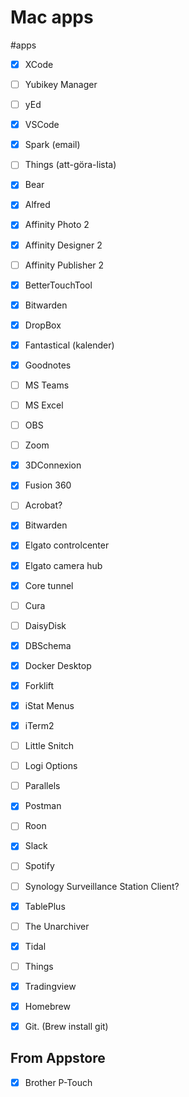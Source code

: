 # Mac apps

#apps

- [x] XCode
- [ ] Yubikey Manager
- [ ] yEd
- [x] VSCode
- [x] Spark (email)
- [ ] Things (att-göra-lista)
- [x] Bear
- [x] Alfred
- [x] Affinity Photo 2
- [x] Affinity Designer 2
- [ ] Affinity Publisher 2
- [x] BetterTouchTool
- [x] Bitwarden
- [x] DropBox
- [x] Fantastical (kalender)
- [x] Goodnotes
- [ ] MS Teams
- [ ] MS Excel
- [ ] OBS
- [ ] Zoom

- [x] 3DConnexion
- [x] Fusion 360

- [ ] Acrobat?

- [x] Bitwarden

- [x] Elgato controlcenter
- [x] Elgato camera hub

- [x] Core tunnel

- [ ] Cura

- [ ] DaisyDisk

- [x] DBSchema

- [x] Docker Desktop

- [x] Forklift

- [x] iStat Menus
- [x] iTerm2
- [ ] Little Snitch
- [ ] Logi Options

- [ ] Parallels
- [x] Postman
- [ ] Roon
- [x] Slack
- [ ] Spotify
- [ ] Synology Surveillance Station Client?
- [x] TablePlus
- [ ] The Unarchiver
- [x] Tidal
- [ ] Things
- [x] Tradingview

- [x] Homebrew
- [x] Git. (Brew install git)

## From Appstore
- [x] Brother P-Touch